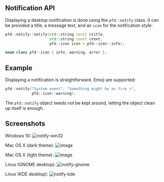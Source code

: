 ## Notification API

Displaying a desktop notification is done using the `pfd::notify` class. It can be provided a
title, a message text, and an `icon` for the notification style:

```cpp
pfd::notify::notify(std::string const &title,
                    std::string const &text,
                    pfd::icon icon = pfd::icon::info);

enum class pfd::icon { info, warning, error };
```

## Example

Displaying a notification is straightforward. Emoji are supported:

```cpp
pfd::notify("System event", "Something might be on fire 🔥",
            pfd::icon::warning);
```

The `pfd::notify` object needs not be kept around, letting the object clean up itself is enough.

## Screenshots

Windows 10:
![notify-win32](https://user-images.githubusercontent.com/245089/47142453-2ff76c00-d2c3-11e8-871a-1a110ac91eb2.png)

Mac OS X (dark theme):
![image](https://user-images.githubusercontent.com/245089/56053188-bc0abd80-5d53-11e9-8298-68aa96315c6c.png)

Mac OS X (light theme):
![image](https://user-images.githubusercontent.com/245089/56053137-92ea2d00-5d53-11e9-8cf2-049486c45713.png)

Linux (GNOME desktop):
![notify-gnome](https://user-images.githubusercontent.com/245089/47142455-30900280-d2c3-11e8-8b76-ea16c7e502d4.png)

Linux (KDE desktop):
![notify-kde](https://user-images.githubusercontent.com/245089/47149206-27a72d00-d2d3-11e8-8f1b-96e462f08c2b.png)
